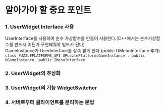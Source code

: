 
# 알아가야 할 중요 포인트

### 1. UserWidget Interface 사용
UserInterface를 사용하여 순수 가상함수를 만들어 사용한다.(C++에서는 순수가상함수를 반드시 어딘가 구현해줘야 빌드가 된다) <br>
GameInstance가 UserInterface를 상속 받게 한다.(public UMenuInterface 추가) <br>
``` class PUZZLEPLATFORMS_API UPuzzlePlatformsGameInstance : public UGameInstance, public IMenuInterface ```
### 2. UserWidget의 추상화

### 3. UserWidget의 기능 WidgetSwitcher

### 4. 서버로부터 클라이언트를 분리하는 문법
